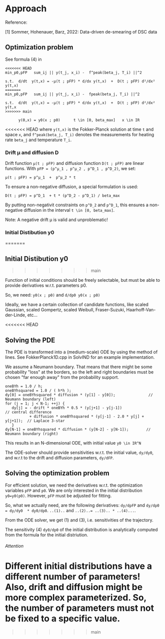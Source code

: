 # Approach

Reference:

\[1] Sommer, Hohenauer, Barz, 2022: Data-driven de-smearing of DSC data

## Optimization problem

See formula (4) in 

```
<<<<<<< HEAD
min_p0,pFP   sum_ij || y(t_j, x_i) -  f^peak(beta_j, T_i) ||^2

s.t.  d/dt  y(t,x) = -µ(t ; pFP) * d/dx y(t,x)  +  D(t ; pFP) d²/dx² y(t,x) 
=======
min_p0,pFP   sum_ij || y(t_j, x_i) -  fpeak(beta_j, T_i) ||^2

s.t.  d/dt  y(t,x) = -µ(t ; pFP) * d/dx y(t,x)  +  D(t ; pFP) d²/dx² y(t,x 
>>>>>>> main

      y(0,x) = y0(x ; p0)      t \in [0, beta_max]   x \in IR

```

<<<<<<< HEAD
where `y(t,x)` is the Fokker-Planck solution at time `t` and space `x`, and
`f^peak(beta_j, T_i)` denotes the measurements for heating rate `beta_j` and temperature `T_i`.

### Drift µ and diffusion D

Drift function `µ(t ; pFP)` and diffusion function `D(t ; pFP)` are linear functions.
With `pFP = (p^µ_1 , p^µ_2 , p^D_1 , p^D_2)`, we set:

```
µ(t ; pFP) = p^µ_1  +  p^µ_2 * t

```

To ensure a non-negative diffusion, a special formulation is used:

```
D(t ; pFP) = p^D_1  + t * (p^D_2 - p^D_1) / beta_max

```

By putting non-negativit constraints on `p^D_2` and `p^D_1`,
this ensures a non-negative diffusion in the interval `t \in [0, beta_max]`.

Note: A negative drift µ is valid and unproblematic!

### Initial Distibution y0
=======
## Initial Distibution y0
>>>>>>> main

Function of initial conditions should be freely selectable, but must be able to provide derivatives w.r.t. parameters p0.

So, we need:   `y0(x ; p0)`    and   `d/dp0 y0(x ; p0)`

Ideally, we have a certain collection of candidate functions, like scaled Gaussian, scaled Gompertz, scaled Weibull, Fraser-Suzuki, Haarhoff-Van-der-Linde, etc...

<<<<<<< HEAD
## Solving the PDE

The PDE is transformed into a (medium-scale) ODE by using the method of lines.
See FokkerPlanck1D.cpp in SolvIND for an example implementation.

We assume a Neumann boundary. That means that there might be some probability "loss"
at the borders, so the left and right boundaries must be chosen "far enough away" from
the probability support.

```
oneBYh = 1.0 / h;
oneBYhsquared = 1.0 / ( h*h );
dy[0] = oneBYhsquared * diffusion * (y[1] - y[0]);               // Neumann boundary (left)
for (j = 1; j < N-1; ++j) {
   dy[j] = - drift * oneBYh * 0.5 * (y[j+1] - y[j-1])                 // central difference
           + diffusion * oneBYhsquared * (y[j-1] - 2.0 * y[j] + y[j+1]);  // Laplace 3-star
   }
dy[N-1] = oneBYhsquared * diffusion * (y[N-2] - y[N-1]);        // Neumann boundary (right)

```

This results in an N-dimensional ODE, with initial value `y0 \in IR^N`

The ODE-solver should provide sensitivities w.r.t. the initial value, `dy/dy0`,
and w.r.t to the drift and diffusion parameters, `dy/dFP`. 

## Solving the optimization problem

For efficient solution, we need the derivatives w.r.t. the optimization variables
`pFP` and `p0`. We are only interested in the initial distribution `y0=y0(p0)`.
However, `pFP` must be adjusted for fitting.

So, what we actually need, are the following derivatives:
`dy/dpFP`  and  `dy/dp0 = dy/dy0  * dy0/dp0`.
`..(1)..`  and  `..(2)..= ..(3).. * ..(4)...`.

From the ODE solver, we get (1) and (3), i.e. sensitivities of the trajectory.

The sensitivity (4) `dy0/dp0` of the initial distribution is analytically computed
from the formula for the initial distriution.

###### Attention

Different initial distributions have a different number of parameters!
Also, drift and diffusion might be more complex parameterized.
So, the number of parameters must not be fixed to a specific value.
=======
>>>>>>> main
